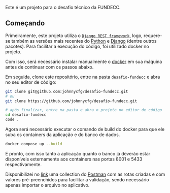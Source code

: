 Este é um projeto para o desafio técnico da FUNDECC.

## Começando

Primeiramente, este projeto utiliza o [`Django REST framework`](https://www.django-rest-framework.org/#installation), logo, requere-se também as versões mais recentes do [Python](https://www.python.org/downloads) e [Django](https://docs.djangoproject.com/en/4.2/topics/install/#installing-official-release) (dentre outros pacotes). Para facilitar a execução do código, foi utilizado docker no projeto.

Com isso, será necessário instalar manualmente o [docker](https://www.docker.com/get-started) em sua máquina antes de continuar com os passos abaixo.

Em seguida, clone este repositório, entre na pasta `desafio-fundecc` e abra no seu editor de código:

```bash
git clone git@github.com:johnnycfg/desafio-fundecc.git
# ou
git clone https://github.com/johnnycfg/desafio-fundecc.git

# após finalizar, entre na pasta e abra o projeto no editor de código
cd desafio-fundecc
code .
```

Agora será necessário executar o comando de build do docker para que ele suba os containers da aplicação e do banco de dados.

```bash
docker compose up --build
```

E pronto, com isso tanto a aplicação quanto o banco já deverão estar disponíveis externamente aos containers nas portas 8001 e 5433 respectivamente.

Disponibilizei no [link](https://1drv.ms/u/s!ArzKJtKn8RIjmAeDSVzS-heF5L1j?e=dLfTxQ) uma collection do [Postman](https://www.postman.com/) com as rotas criadas e com valores pré-preenchidos para facilitar a validação, sendo necessário apenas importar o arquivo no aplicativo.